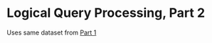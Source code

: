 # Logical Query Processing, Part 2

Uses same dataset from [Part 1](https://github.com/mrcos-mrtinelli/inlearning-master-sql-development/tree/main/query-processing)